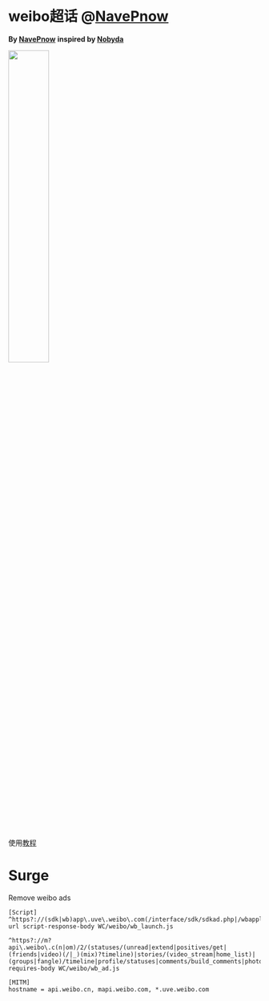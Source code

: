 # weibo超话   @[NavePnow](https://github.com/NavePnow/Profiles/tree/master/Scripts/weibo)
**By [NavePnow](https://github.com/NavePnow)**
**inspired by [Nobyda](https://t.me/nubida)**

<img src="https://cdn.jsdelivr.net/gh/NavePnow/blog_photo@private/IMG_1189.JPG" height="40%" width="40%">

使用[教程](https://nave.work/微博超话自动签到脚本.html)


# Surge
Remove weibo ads
```properties
[Script]
^https?://(sdk|wb)app\.uve\.weibo\.com(/interface/sdk/sdkad.php|/wbapplua/wbpullad.lua) url script-response-body WC/weibo/wb_launch.js

^https?://m?api\.weibo\.c(n|om)/2/(statuses/(unread|extend|positives/get|(friends|video)(/|_)(mix)?timeline)|stories/(video_stream|home_list)|(groups|fangle)/timeline|profile/statuses|comments/build_comments|photo/recommend_list|service/picfeed|searchall|cardlist|page|!/photos/pic_recommend_status) requires-body WC/weibo/wb_ad.js

[MITM]
hostname = api.weibo.cn, mapi.weibo.com, *.uve.weibo.com
```
